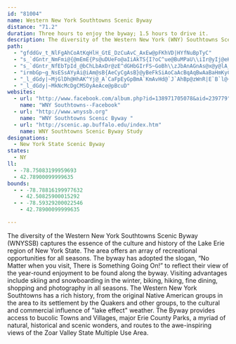 ```yaml
---
id: "81004"
name: Western New York Southtowns Scenic Byway
distance: "71.2"
duration: Three hours to enjoy the byway; 1.5 hours to drive it.
description: The diversity of the Western New York (WNY) Southtowns Scenic Byway captures the essence of the culture and history of the Lake Erie region of New York State.
path:
  - "gfddGv_t_NlFgAhCoAtKqHlH_GtE_DzCuAvC_AxEw@pFKhVD|HYfNuBpTyC"
  - "s_`dGntr_NmFmi@{@mEmE{Ps@uDUeFo@aIiAkTS{I?oC^ue@BuMPaU\\iIr@yIj@eK~Giz@~DmjBTwDx@oJzCwX|Fag@~A_Ln@uDbByFpHiQlAqDj@{Bx@kE^{CPgEBgG_@yYYsKKuGBaSMgC{@yGaC}KkBsKoEoZ"
  - "s_`dGntr_NfEbTpId_@bChLbAxDr@zE^dGHbGIrFS~GoBh\\zJbAnAGnAs@x@y@lA_B|DuGlA}@rDuAtd@gJbNyAdDK`HEbB?hFXjH|@nN`DfNxFzG`Et`@jZfJtHlH`F~pAbbAfI`FxFpCvDzAtNxD`LvApERbEF`ISvFWfXsBzGUnGL`DXzOzCxS~EfFx@zC\\dBLnKI`Gu@bIwB|H{D~IcHroAekApIgGbI{EtGeDtQeHjKoCpEw@pQ_CzHmAhX{C~_@yE|F_@~MSjLRvf@dC|IRzLK~Ns@~JeA~GgAj]uK`EmCvCwA`BcA`GqElSoNjJ{Kli@kj@xCoCbW{WfTkXx@sA|HoJ`GyIrXm]pn@uz@jKiLnLgLfLoHhJwDrKoCvPyBtZkA~HA|DSjQQ`XsAvOQlKsArWiHxDkB|GmCvHeEdIiDv|@cd@hSuJz\\oQ~R{JjJmC|C_@vIL^qU"
  - "irmbGp~g_NsESsAYyAi@iAm@sB{AeCyCgAsB}@yBeFkSiAoCaAcBqAqBwAaBaHmKyCeDyEmDel@{`@yBkA_Cm@mCS}GR_j@r^oERkM_DqE_@a\\~CaY~KeVvQsCzCsF~AkCm@cDmEiGyGeTuDsJy@wH~B}GfHgFRcA^iAt@kJdMmElIcBzBkAx@gB~@oBrA{M`MmD`FqEnJcAxC}E`QQ^gAhAyJ~HyBdCqBnCcDpGcBlCgFfH_UxG{IzBmF`IwIzOsAzAoIlH}@dAg@dAwA`Fk@lAoCzD_K|GeOnEsCrAmCzBsIrKsAdAsAd@iQnCuPvBm@Pi@\\aOdN{MtMy@fAc@~@oAzFi@~AiC~Ec@DyW`IuH`DsF~CcCfB}@lAk@dAgIzQw@`Aw@f@mvAlJeNzEeZlLoXfNmd@jT}KvFsEnB_NrFgUfIgTlF_DdAaHtCoE~BsAjAk[rYoO`OoE~DcInIcNfNkF`GoBlDyDgEwAmBwFeL_CoFs@mAsG{GaHmKeEeHqBgFoAoE_AsFg@{DQkCMoGK{VM{G]yBQm@cAqBi@m@}BqA{BO_CC{|Ap@wf@jCg^nCiMzBkAJqDBg\\sDwHqAmDSqp@p@aKW}PeAiC_@_NgCgZcImV_GuBSuFEoN?"
  - "_l_dGdy|~MjGlDh@HhAK^Yj@_A`CaFpEyGpBmA`KmAvHd@`J`AhBp@zWnR|E`B`l@~a@pU`OjCtArDrAfw@|\\bDtFd@hA~Jf`@r@baAd@rYTrBNjCbAtHNf@NhB?bF_@|d@r@rA`AT`B{AbCsAnAe@xCWfFHzZ`AfBLfa@zKzHP|F?pHyBzA?vEpBbRtJhDxArAf@|Dp@rAf@rArAlE~FzBtB`B|@nCl@h@VfFpInAnA|@`@rC^dAGt[uKzI_HdBy@dq@wRfDq@rDYzbBtA~@V|@v@hG|Jt@p@v@LrH`@zFv@x@AjEu@rBDvAh@tItEdA^TArOyHrC_ClIyCxRuD`I?~@SvBcDtAuAvBeBlAm@p@_AXy@l@sD\\kD`@_BrFqH|DeGbBuCjJoQrEmGbE_Fr@YlE?j@WX[Rq@HgAJ{HLqBj@gC|FgLbBuChA_BZMpEk@|Bs@zA_AjFgEnAyAlAkB|AyCvKwRbAmAtAiA|Ai@lEk@vIgBzWyGnASrCKvKdAlEKvIeAxMaC~Bs@bCYbDYbLKzC_@|Bs@|FsCjKgEbEeArPkCxDgAxAs@vByArBwBnP}R~CyBbDiA|C]zHDlk@rAbBEbBS|Ds@fJ{BbEiAnAi@`CoBpKeOxA}Aj@SlAY~Mg@`IeAhBGxEbBbOvHnS`L|ATbQ?lp@d@tvAD`REr[FdcAjBEzO_@fl@Cd^Yjs@_@jg@sBlpB"
  - "_l_dGdy|~MkNcMcDgCMSOyAeAce@pBcuD"
websites:
  - url: "http://www.facebook.com/album.php?id=138971705078&aid=239779"
    name: "WNY Southtowns--Facebook"
  - url: "http://www.wnyssb.org"
    name: "WNY Southtowns Scenic Byway "
  - url: "http://scenic.ap.buffalo.edu/index.htm"
    name: WNY Southtowns Scenic Byway Study
designations:
  - New York State Scenic Byway
states:
  - NY
ll:
  - -78.75083199959693
  - 42.78900099999635
bounds:
  - - -78.78816199977632
    - 42.50825900015292
  - - -78.59329200022546
    - 42.78900099999635

---
```


The diversity of the Western New York Southtowns Scenic Byway (WNYSSB) captures the essence of the culture and history of the Lake Erie region of New York State. The area offers an array of recreational opportunities for all seasons. The byway has adopted the slogan, “No Matter when you visit, There is Something Going On!” to reflect their view of the year-round enjoyment to be found along the byway.
Visiting advantages include skiing and snowboarding in the winter, biking, hiking, fine dining, shopping and photography in all seasons. The Western New York Southtowns has a rich history, from the original Native American groups in the area to its settlement by the Quakers and other groups, to the cultural and commercial influence of "lake effect" weather. The Byway provides access to bucolic Towns and Villages, major Erie County Parks, a myriad of natural, historical and scenic wonders, and routes to the awe-inspiring views of the Zoar Valley State Multiple Use Area.
